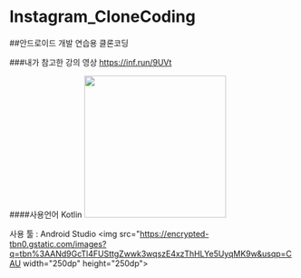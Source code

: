 # Instagram_CloneCoding

##안드로이드 개발 연습용 클론코딩

###내가 참고한 강의 영상
https://inf.run/9UVt

####사용언어 Kotlin <img src="https://blog.kakaocdn.net/dn/bhAQqJ/btqBLkiYwwj/kFFbw7J67lKAsmUtBwGqyk/img.jpg" width="250dp" height="250dp">

사용 툴 : Android Studio <img src="https://encrypted-tbn0.gstatic.com/images?q=tbn%3AANd9GcTl4FUSttgZwwk3wqszE4xzThHLYe5UyqMK9w&usqp=CAU width="250dp" height="250dp">
